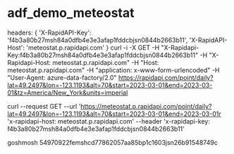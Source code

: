 # adf_demo_meteostat
  headers: {
    'X-RapidAPI-Key': 'f4b3a80b27msh84a0dfb4e3e3afap1fddcbjsn0844b2663b11',
    'X-RapidAPI-Host': 'meteostat.p.rapidapi.com'
  }
curl -i -X GET -H "X-Rapidapi-Key:f4b3a80b27msh84a0dfb4e3e3afap1fddcbjsn0844b2663b11" -H "X-Rapidapi-Host: meteostat.p.rapidapi.com" -H "Host: meteostat.p.rapidapi.com" -H "application: x-www-form-urlencoded" -H "User-Agent: azure-data-factory/2.0" https://rapidapi.com/point/daily?lat=49.2497&lon=-123.1193&alt=70&start=2023-03-01&end=2023-03-01&tz=America/New_York&units=imperial

curl --request GET --url 'https://meteostat.p.rapidapi.com/point/daily?lat=49.2497&lon=-123.1193&alt=70&start=2023-03-01&end=2023-03-01r 'x-rapidapi-host: meteostat.p.rapidapi.com' --header 'x-rapidapi-key: f4b3a80b27msh84a0dfb4e3e3afap1fddcbjsn0844b2663b11'

goshmosh 54970922femshcd77862057aa85bp1c1603jsn26b91548749c
